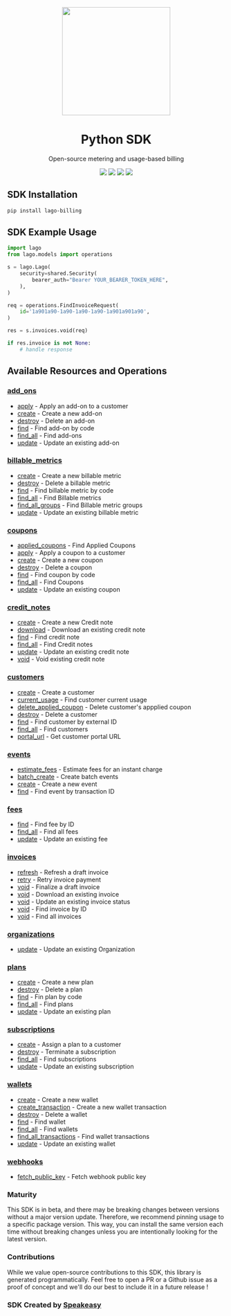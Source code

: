 <div align="center">
    <img src="https://user-images.githubusercontent.com/6267663/230070609-43e6bc4c-e839-49ac-82b8-04ebc5ff3a89.svg" width="250">
    <h1>Python SDK</h1>
   <p>Open-source metering and usage-based billing</p>
   <a href="https://doc.getlago.com/docs/api/intro"><img src="https://img.shields.io/static/v1?label=Docs&message=API Ref&color=000&style=for-the-badge" /></a>
   <a href="https://github.com/speakeasy-sdks/lago-python/actions"><img src="https://img.shields.io/github/actions/workflow/status/speakeasy-sdks/lago-python/speakeasy_sdk_generation.yml?style=for-the-badge" /></a>
  <a href="https://opensource.org/licenses/MIT"><img src="https://img.shields.io/badge/License-MIT-blue.svg?style=for-the-badge" /></a>
  <a href="https://github.com/speakeasy-sdks/lago-python/releases"><img src="https://img.shields.io/github/v/release/speakeasy-sdks/lago-python?sort=semver&style=for-the-badge" /></a>
</div>


<!-- Start SDK Installation -->
## SDK Installation

```bash
pip install lago-billing
```
<!-- End SDK Installation -->

## SDK Example Usage
<!-- Start SDK Example Usage -->
```python
import lago
from lago.models import operations

s = lago.Lago(
    security=shared.Security(
        bearer_auth="Bearer YOUR_BEARER_TOKEN_HERE",
    ),
)

req = operations.FindInvoiceRequest(
    id='1a901a90-1a90-1a90-1a90-1a901a901a90',
)

res = s.invoices.void(req)

if res.invoice is not None:
    # handle response
```
<!-- End SDK Example Usage -->

<!-- Start SDK Available Operations -->
## Available Resources and Operations


### [add_ons](docs/addons/README.md)

* [apply](docs/addons/README.md#apply) - Apply an add-on to a customer
* [create](docs/addons/README.md#create) - Create a new add-on
* [destroy](docs/addons/README.md#destroy) - Delete an add-on
* [find](docs/addons/README.md#find) - Find add-on by code
* [find_all](docs/addons/README.md#find_all) - Find add-ons
* [update](docs/addons/README.md#update) - Update an existing add-on

### [billable_metrics](docs/billablemetrics/README.md)

* [create](docs/billablemetrics/README.md#create) - Create a new billable metric
* [destroy](docs/billablemetrics/README.md#destroy) - Delete a billable metric
* [find](docs/billablemetrics/README.md#find) - Find billable metric by code
* [find_all](docs/billablemetrics/README.md#find_all) - Find Billable metrics
* [find_all_groups](docs/billablemetrics/README.md#find_all_groups) - Find Billable metric groups
* [update](docs/billablemetrics/README.md#update) - Update an existing billable metric

### [coupons](docs/coupons/README.md)

* [applied_coupons](docs/coupons/README.md#applied_coupons) - Find Applied Coupons
* [apply](docs/coupons/README.md#apply) - Apply a coupon to a customer
* [create](docs/coupons/README.md#create) - Create a new coupon
* [destroy](docs/coupons/README.md#destroy) - Delete a coupon
* [find](docs/coupons/README.md#find) - Find coupon by code
* [find_all](docs/coupons/README.md#find_all) - Find Coupons
* [update](docs/coupons/README.md#update) - Update an existing coupon

### [credit_notes](docs/creditnotes/README.md)

* [create](docs/creditnotes/README.md#create) - Create a new Credit note
* [download](docs/creditnotes/README.md#download) - Download an existing credit note
* [find](docs/creditnotes/README.md#find) - Find credit note
* [find_all](docs/creditnotes/README.md#find_all) - Find Credit notes
* [update](docs/creditnotes/README.md#update) - Update an existing credit note
* [void](docs/creditnotes/README.md#void) - Void existing credit note

### [customers](docs/customers/README.md)

* [create](docs/customers/README.md#create) - Create a customer
* [current_usage](docs/customers/README.md#current_usage) - Find customer current usage
* [delete_applied_coupon](docs/customers/README.md#delete_applied_coupon) - Delete customer's appplied coupon
* [destroy](docs/customers/README.md#destroy) - Delete a customer
* [find](docs/customers/README.md#find) - Find customer by external ID
* [find_all](docs/customers/README.md#find_all) - Find customers
* [portal_url](docs/customers/README.md#portal_url) - Get customer portal URL

### [events](docs/events/README.md)

* [estimate_fees](docs/events/README.md#estimate_fees) - Estimate fees for an instant charge
* [batch_create](docs/events/README.md#batch_create) - Create batch events
* [create](docs/events/README.md#create) - Create a new event
* [find](docs/events/README.md#find) - Find event by transaction ID

### [fees](docs/fees/README.md)

* [find](docs/fees/README.md#find) - Find fee by ID
* [find_all](docs/fees/README.md#find_all) - Find all fees
* [update](docs/fees/README.md#update) - Update an existing fee

### [invoices](docs/invoices/README.md)

* [refresh](docs/invoices/README.md#refresh) - Refresh a draft invoice
* [retry](docs/invoices/README.md#retry) - Retry invoice payment
* [void](docs/invoices/README.md#void) - Finalize a draft invoice
* [void](docs/invoices/README.md#void) - Download an existing invoice
* [void](docs/invoices/README.md#void) - Update an existing invoice status
* [void](docs/invoices/README.md#void) - Find invoice by ID
* [void](docs/invoices/README.md#void) - Find all invoices

### [organizations](docs/organizations/README.md)

* [update](docs/organizations/README.md#update) - Update an existing Organization

### [plans](docs/plans/README.md)

* [create](docs/plans/README.md#create) - Create a new plan
* [destroy](docs/plans/README.md#destroy) - Delete a plan
* [find](docs/plans/README.md#find) - Fin plan by code
* [find_all](docs/plans/README.md#find_all) - Find plans
* [update](docs/plans/README.md#update) - Update an existing plan

### [subscriptions](docs/subscriptions/README.md)

* [create](docs/subscriptions/README.md#create) - Assign a plan to a customer
* [destroy](docs/subscriptions/README.md#destroy) - Terminate a subscription
* [find_all](docs/subscriptions/README.md#find_all) - Find subscriptions
* [update](docs/subscriptions/README.md#update) - Update an existing subscription

### [wallets](docs/wallets/README.md)

* [create](docs/wallets/README.md#create) - Create a new wallet
* [create_transaction](docs/wallets/README.md#create_transaction) - Create a new wallet transaction
* [destroy](docs/wallets/README.md#destroy) - Delete a wallet
* [find](docs/wallets/README.md#find) - Find wallet
* [find_all](docs/wallets/README.md#find_all) - Find wallets
* [find_all_transactions](docs/wallets/README.md#find_all_transactions) - Find wallet transactions
* [update](docs/wallets/README.md#update) - Update an existing wallet

### [webhooks](docs/webhooks/README.md)

* [fetch_public_key](docs/webhooks/README.md#fetch_public_key) - Fetch webhook public key
<!-- End SDK Available Operations -->

### Maturity

This SDK is in beta, and there may be breaking changes between versions without a major version update. Therefore, we recommend pinning usage
to a specific package version. This way, you can install the same version each time without breaking changes unless you are intentionally
looking for the latest version.

### Contributions

While we value open-source contributions to this SDK, this library is generated programmatically.
Feel free to open a PR or a Github issue as a proof of concept and we'll do our best to include it in a future release !

### SDK Created by [Speakeasy](https://docs.speakeasyapi.dev/docs/using-speakeasy/client-sdks)
